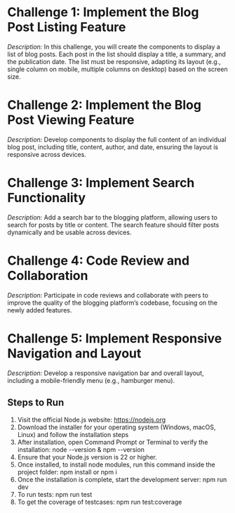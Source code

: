 # Challenge 1: Implement the Blog Post Listing Feature
*Description:*
In this challenge, you will create the components to display a list of blog posts. Each post in the list should display a title, a summary, and the publication date. The list must be responsive, adapting its layout (e.g., single column on mobile, multiple columns on desktop) based on the screen size.

# Challenge 2: Implement the Blog Post Viewing Feature
*Description:*
Develop components to display the full content of an individual blog post, including title, content, author, and date, ensuring the layout is responsive across devices.

# Challenge 3: Implement Search Functionality
*Description:*
Add a search bar to the blogging platform, allowing users to search for posts by title or content. The search feature should filter posts dynamically and be usable across devices.

# Challenge 4: Code Review and Collaboration
*Description:*
Participate in code reviews and collaborate with peers to improve the quality of the blogging platform’s codebase, focusing on the newly added features.

# Challenge 5: Implement Responsive Navigation and Layout
*Description:*
Develop a responsive navigation bar and overall layout, including a mobile-friendly menu (e.g., hamburger menu).

## Steps to Run
1. Visit the official Node.js website: https://nodejs.org
2. Download the installer for your operating system (Windows, macOS, Linux) and follow the installation steps
3. After installation, open Command Prompt or Terminal to verify the installation: node --version & npm --version
4. Ensure that your Node.js version is 22 or higher.
5. Once installed, to install node modules, run this command inside the project folder: npm install or npm i
6. Once the installation is complete, start the development server: npm run dev 
7. To run tests: npm run test
8. To get the coverage of testcases: npm run test:coverage
